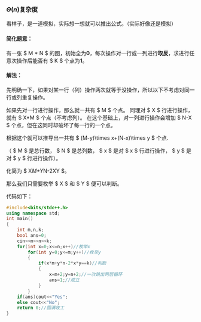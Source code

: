 ### $\Theta\left( n\right)$复杂度 

看样子，是一道模拟，实际想一想就可以推出公式。（实际好像还是模拟）

#### 简化题意：
有一张 $ M * N $ 的图，初始全为**0**，每次操作对一行或一列进行**取反**，求进行任意次操作后能否有 $ K $ 个点为**1**。

#### 解法：

先明确一下，如果对某一行（列）操作两次就等于没操作，所以以下不考虑对同一行或列重复操作。

如果先对一行进行操作，那么就一共有 $ M $ 个点。
同理对 $ X $ 行进行操作，就有 $ X*M $ 个点（不考虑列）。
在这个基础上，对一列进行操作会增加 $ N-X $ 个点，但在这同时却破坏了每一行的一个点。

根据这个就可以推导出一共有 $ (M-y)\times x+(N-x)\times y $ 个点.

（ $ M $ 是总行数， $ N $ 是总列数， $ x $ 是对 $ x $ 行进行操作， $ y $ 是对 $ y $ 行进行操作）。

化简为 $ X*M+Y*N-2XY $。

那么我们只需要枚举 $ X $ 和 $ Y $ 便可以判断。

代码如下：

```cpp
#include<bits/stdc++.h>
using namespace std;
int main()
{
	int m,n,k;
	bool ans=0;
	cin>>m>>n>>k;
	for(int x=0;x<=n;x++)//枚举x
		for(int y=0;y<=m;y++)//枚举y
		{
			if(x*m+y*n-2*x*y==k)//判断
			{
				x=m+2;y=n+2;//一次跳出两层循环
				ans=1;//成立
			}
		}
	if(ans)cout<<"Yes";
	else cout<<"No";
	return 0;//圆满收工
}
```